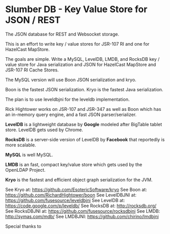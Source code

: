 Slumber DB - Key Value Store for JSON / REST
=========

The JSON database for REST and Websocket storage.


This is an effort to write key / value stores for JSR-107 RI
and one for HazelCast MapStore.

The goals are simple. Write a MySQL, LevelDB, LMDB, and RocksDB key / value store
for Java serialization and JSON for HazelCast MapStore and JSR-107 RI Cache Stores.

The MySQL version will use Boon JSON serialization and kryo.


Boon is the fastest JSON serialization.
Kryo is the fastest Java serialization.

The plan is to use leveldbjni for the leveldb implementation.

Rick Hightower works on JSR-107 and JSR-347 as well as Boon
which has an in-memory query engine, and a fast JSON parser/serializer.



**LevelDB** is a lightweight database by **Google** modeled after BigTable tablet store.
LevelDB gets used by Chrome.

**RocksDB** is a server-side version of LevelDB by **Facebook** that reportedly is more scalable.

**MySQL** is well MySQL.

**LMDB** is an fast, compact key/value store which gets used by the OpenLDAP Project.


**Kryo** is the fastest and efficient object graph serialization for the JVM.



See Kryo at: https://github.com/EsotericSoftware/kryo
See Boon at: https://github.com/RichardHightower/boon
See LevelDBJNI at: https://github.com/fusesource/leveldbjni
See LevelDB at: https://code.google.com/p/leveldb/
See RocksDB at: http://rocksdb.org/
See RocksDBJNI at: https://github.com/fusesource/rocksdbjni
See LMDB: http://symas.com/mdb/
See LMDBJNI: https://github.com/chirino/lmdbjni

Special thanks to